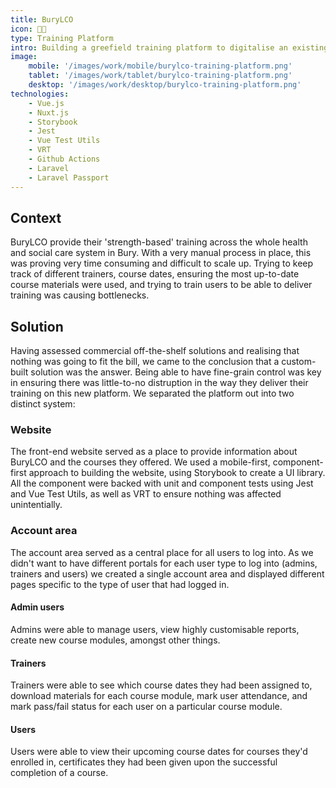 ```yaml
---
title: BuryLCO
icon: 🧑‍🏫
type: Training Platform
intro: Building a greefield training platform to digitalise an existing archaic process of providing training.
image:
    mobile: '/images/work/mobile/burylco-training-platform.png'
    tablet: '/images/work/tablet/burylco-training-platform.png'
    desktop: '/images/work/desktop/burylco-training-platform.png'
technologies:
    - Vue.js
    - Nuxt.js
    - Storybook
    - Jest
    - Vue Test Utils
    - VRT
    - Github Actions
    - Laravel
    - Laravel Passport
---
```


## Context
BuryLCO provide their 'strength-based' training across the whole health and social care system in Bury. With a very manual process in place, this was proving very time consuming and difficult to scale up. Trying to keep track of different trainers, course dates, ensuring the most up-to-date course materials were used, and trying to train users to be able to deliver training was causing bottlenecks.

## Solution
Having assessed commercial off-the-shelf solutions and realising that nothing was going to fit the bill, we came to the conclusion that a custom-built solution was the answer. Being able to have fine-grain control was key in ensuring there was little-to-no distruption in the way they deliver their training on this new platform. We separated the platform out into two distinct system:

### Website
The front-end website served as a place to provide information about BuryLCO and the courses they offered. We used a mobile-first, component-first approach to building the website, using Storybook to create a UI library. All the component were backed with unit and component tests using Jest and Vue Test Utils, as well as VRT to ensure nothing was affected unintentially.

### Account area
The account area served as a central place for all users to log into. As we didn't want to have different portals for each user type to log into (admins, trainers and users) we created a single account area and displayed different pages specific to the type of user that had logged in.

#### Admin users
Admins were able to manage users, view highly customisable reports, create new course modules, amongst other things.

#### Trainers
Trainers were able to see which course dates they had been assigned to, download materials for each course module, mark user attendance, and mark pass/fail status for each user on a particular course module.

#### Users
Users were able to view their upcoming course dates for courses they'd enrolled in, certificates they had been given upon the successful completion of a course.
